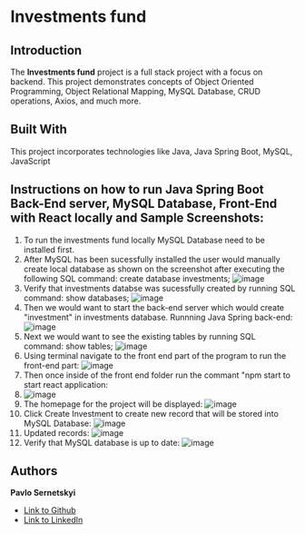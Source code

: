# Investments fund

## Introduction
The **Investments fund** project is a full stack project with a focus on backend. This project demonstrates concepts of Object Oriented Programming, Object Relational Mapping, MySQL Database, CRUD operations, Axios, and much more.
## Built With
This project incorporates technologies like Java, Java Spring Boot, MySQL, JavaScript

## Instructions on how to run Java Spring Boot Back-End server, MySQL Database, Front-End with React locally and Sample Screenshots:
1. To run the investments fund locally MySQL Database need to be installed first.
2. After MySQL has been sucessfully installed the user would manually create local database as shown on the screenshot after executing the following SQL command:
   create database investments;
   ![image](https://github.com/user-attachments/assets/64e7a57c-ce11-49f3-a074-69c25dab21e5)
3. Verify that investments databse was sucessfully created by running SQL command: show databases;
   ![image](https://github.com/user-attachments/assets/54c87b1e-3675-47d5-98ef-5857e34a4f93)
4. Then we would want to start the back-end server which would create "investment" in investments database. Runnning Java Spring back-end:
   ![image](https://github.com/user-attachments/assets/5eb7fb7b-d184-4643-9240-f429a2a6e61e)
5. Next we would want to see the existing tables by running SQL command: show tables; 
   ![image](https://github.com/user-attachments/assets/d2aa8a97-d5ab-46a0-9568-2b9b6b9dd356)
6. Using terminal navigate to the front end part of the program to run the front-end part:
   ![image](https://github.com/user-attachments/assets/e2a4ea20-9dfe-44c1-a5f9-18b5c37413bf)
7. Then once inside of the front end folder run the commant "npm start to start react application:
8. ![image](https://github.com/user-attachments/assets/81798b0d-a29c-4d4d-bdb8-a2d6bc676183)
9. The homepage for the project will be displayed:
   ![image](https://github.com/user-attachments/assets/09cf775e-1a36-4df5-aa58-e5db6b000da3)
10. Click Create Investment to create new record that will be stored into MySQL Database:
    ![image](https://github.com/user-attachments/assets/e9a709e6-0418-4897-a2b8-e6e2a15b8798)
11. Updated records:
   ![image](https://github.com/user-attachments/assets/a758dd5b-71aa-44ba-8d50-6cc1a2d3391a)
12. Verify that MySQL database is up to date:
    ![image](https://github.com/user-attachments/assets/7b6555a0-00cf-437c-80ac-7ef69e97c7ed)

## Authors

 **Pavlo Sernetskyi** 
- [Link to Github](https://github.com/PavloSernetskyi)
- [Link to LinkedIn](https://www.linkedin.com/in/pavlo-sernetskyi)



